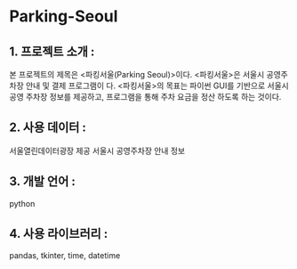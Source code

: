 # Parking-Seoul

## 1. 프로젝트 소개 :

본 프로젝트의 제목은 <파킹서울(Parking Seoul)>이다. <파킹서울>은 서울시 공영주차장 안내 및 결제 프로그램이 다. <파킹서울>의 목표는 파이썬 GUI를 기반으로 서울시 공영 주차장 정보를 제공하고, 프로그램을 통해 주차 요금을 정산 하도록 하는 것이다.

## 2. 사용 데이터 :
서울열린데이터광장 제공 서울시 공영주차장 안내 정보

## 3. 개발 언어 :
python

## 4. 사용 라이브러리 :
pandas, tkinter, time, datetime

